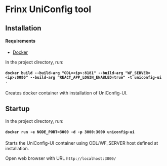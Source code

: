 # Frinx UniConfig tool

## Installation 

#### Requirements
* [Docker](https://www.docker.com/)   

In the project directory, run: 
#### `docker build --build-arg "ODL=<ip>:8181" --build-arg "WF_SERVER=<ip>:8080" --build-arg "REACT_APP_LOGIN_ENABLED=true" -t uniconfig-ui .` <br>
Creates docker container with installation of UniConfig-UI. <br>

## Startup <br>
In the project directory, run: 

#### `docker run -e NODE_PORT=3000 -d -p 3000:3000 uniconfig-ui` <br>
Starts the UniConfig-UI container using ODL/WF_SERVER host defined at installation.

Open web browser with URL `http://localhost:3000/`
